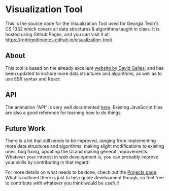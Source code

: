# Visualization Tool
This is the source code for the Visualization Tool used for Georgia Tech's CS 1332 which covers all data structures & algorithms taught in class. It is hosted using Github Pages, and you can visit it at: https://rodrigodlpontes.github.io/visualization-tool/.

## About

This tool is based on the already excellent [website by David Galles](https://www.cs.usfca.edu/~galles/visualization), and has been updated to include more data structures and algorithms, as well as to use ES6 syntax and React.

## API

The animation "API" is very well documented [here](https://www.cs.usfca.edu/~galles/visualization/source.html). Existing JavaScript files are also a good reference for learning how to do things.

## Future Work

There is a lot that still needs to be improved, ranging from implementing more data structures and algorithms, making slight modifications to existing ones, bug fixing, updating the UI and making general improvements. Whatever your interest in web development is, you can probably improve your skills by contributing in that regard!

For more details on what needs to be done, check out the [Projects page](https://github.gatech.edu/rpontes3/visualization-tool/projects). What is outlined there is just to help guide development though, so feel free to contribute with whatever you think would be useful!
